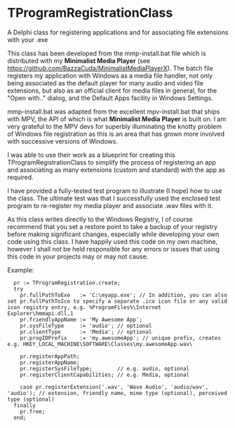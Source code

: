 # TProgramRegistrationClass

A Delphi class for registering applications and for associating file extensions with your .exe

This class has been developed from the mmp-install.bat file which is distributed with my **Minimalist Media Player** (see https://github.com/BazzaCuda/MinimalistMediaPlayerX). 
The batch file registers my application with Windows as a media file handler, not only being associated as the default player for many audio and video file extensions, but also as an official client for media files in general, for the "Open with.." dialog, and the Default Apps facility in Windows Settings.

mmp-install.bat was adapted from the excellent mpv-install.bat that ships with MPV, the API of which is what **Minimalist Media Player** is built on.
I am very grateful to the MPV devs for superbly illuminating the knotty problem of Windows file registration as this is an area that has grown more involved with successive versions of Windows.

I was able to use their work as a blueprint for creating this TProgramRegistrationClass to simplify the process of registering an app and associating as many extensions (custom and standard) with the app as required.

I have provided a fully-tested test program to illustrate (I hope) how to use the class. The ultimate test was that I successfully used the enclosed test program to re-register my media player and associate .wav files with it.

As this class writes directly to the Windows Registry, I of course recommend that you set a restore point to take a backup of your registry before making significant changes, especially while developing your own code using this class. I have happily used this code on my own machine, however I shall not be held responsible for any errors or issues that using this code in your projects may or may not cause.

Example:
 
      pr := TProgramRegistration.create;
      try
        pr.fullPathToExe   := 'C:\myapp.exe'; // In addition, you can also set pr.fullPathToIco to specify a separate .ico icon file or any valid icon registry entry, e.g. %ProgramFiles%\Internet Explorer\hmmapi.dll,1
        pr.friendlyAppName := 'My Awesome App';
        pr.sysFileType     := 'audio'; // optional
        pr.clientType      := 'Media'; // optional
        pr.progIDPrefix    := 'my.awesomeApp'; // unique prefix, creates e.g. HKEY_LOCAL_MACHINE\SOFTWARE\Classes\my.awesomeApp.wav\

        pr.registerAppPath;
        pr.registerAppName;
        pr.registerSysFileType;        // e.g. audio, optional
        pr.registerClientCapabilities; // e.g. Media, optional

        case pr.registerExtension('.wav', 'Wave Audio', 'audio/wav', 'audio'); // extension, friendly name, mime type (optional), perceived type (optional)
      finally
        pr.free;
      end;
